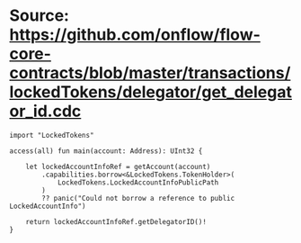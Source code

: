 # Source: https://github.com/onflow/flow-core-contracts/blob/master/transactions/lockedTokens/delegator/get_delegator_id.cdc

```
import "LockedTokens"

access(all) fun main(account: Address): UInt32 {

    let lockedAccountInfoRef = getAccount(account)
        .capabilities.borrow<&LockedTokens.TokenHolder>(
            LockedTokens.LockedAccountInfoPublicPath
        )
        ?? panic("Could not borrow a reference to public LockedAccountInfo")

    return lockedAccountInfoRef.getDelegatorID()!
}

```